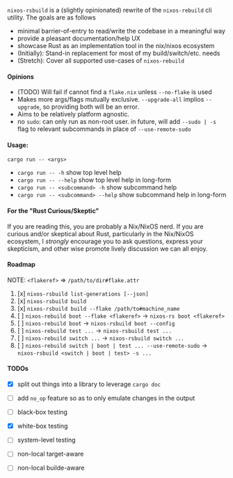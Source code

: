 
`nixos-rsbuild` is a (slightly opinionated) rewrite of the `nixos-rebuild` cli utility. The goals are as follows

 - minimal barrier-of-entry to read/write the codebase in a meaningful way
 - provide a pleasant documentation/help UX
 - showcase Rust as an implementation tool in the nix/nixos ecosystem
 - (Initially): Stand-in replacement for most of my build/switch/etc. needs
 - (Stretch): Cover all supported use-cases of `nixos-rebuild`


 #### Opinions

 - (TODO) Will fail if cannot find a `flake.nix` unless `--no-flake` is used
 - Makes more args/flags mutually exclusive. `--upgrade-all` implios `--upgrade`, so providing both will be an error.
 - Aims to be relatively platform agnostic.
 - no `sudo`: can only run as non-root user. in future, will add `--sudo | -s` flag to relevant subcommands in place of `--use-remote-sudo`

#### Usage:

`cargo run -- <args>`

- `cargo run -- -h` show top level help
- `cargo run -- --help` show top level help in long-form
- `cargo run -- <subcommand> -h` show subcommand help
- `cargo run -- <subcommand> --help` show subcommand help in long-form
 
#### For the "Rust Curious/Skeptic"

If you are reading this, you are probably a Nix/NixOS nerd. If you are curious and/or skeptical about Rust, particularly in the Nix/NixOS ecosystem, I _strongly_ encourage you to ask questions, express your skepticism, and other wise promote lively discussion we can all enjoy.

#### Roadmap

NOTE: `<flakeref>` => `/path/to/dir#flake.attr`

1. [x] `nixos-rsbuild list-generations [--json]`
1. [x] `nixos-rsbuild build`
1. [x] `nixos-rsbuild build --flake /path/to#machine_name`
2. [ ] `nixos-rebuild boot --flake <flakeref>` -> `nixos-rs boot <flakeref>`
3. [ ] `nixos-rebuild boot` -> `nixos-rsbuild boot --config`
4. [ ] `nixos-rebuild test ...` -> `nixos-rsbuild test ...`
5. [ ] `nixos-rebuild switch ...` -> `nixos-rsbuild switch ...`
6. [ ] `nixos-rebuild switch | boot | test ... --use-remote-sudo` -> `nixos-rsbuild <switch | boot | test> -s ...`

#### TODOs

 - [x] split out things into a library to leverage `cargo doc`
 - [ ] add `no_op` feature so as to only emulate changes in the output
 - [ ] black-box testing
 - [x] white-box testing
 - [ ] system-level testing
 - [ ] non-local target-aware
 - [ ] non-local builde-aware

